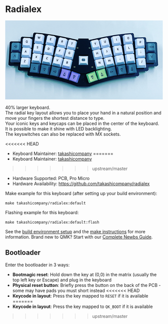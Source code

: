 # Radialex

![Radialex](https://github.com/takashicompany/radialex/blob/master/images/qmk.jpg?raw=true)

40% larger keyboard.  
The radial key layout allows you to place your hand in a natural position and move your fingers the shortest distance to type.  
Your iconic keys and keycaps can be placed in the center of the keyboard.  
It is possible to make it shine with LED backlighting.  
The keyswitches can also be replaced with MX sockets.  

<<<<<<< HEAD
* Keyboard Maintainer: [takashicompany](https://github.com/yourusername)
=======
* Keyboard Maintainer: [takashicompany](https://github.com/takashicompany)
>>>>>>> upstream/master
* Hardware Supported: PCB, Pro Micro
* Hardware Availability: https://github.com/takashicompany/radialex

Make example for this keyboard (after setting up your build environment):

    make takashicompany/radialex:default

Flashing example for this keyboard:

    make takashicompany/radialex:default:flash

See the [build environment setup](https://docs.qmk.fm/#/getting_started_build_tools) and the [make instructions](https://docs.qmk.fm/#/getting_started_make_guide) for more information. Brand new to QMK? Start with our [Complete Newbs Guide](https://docs.qmk.fm/#/newbs).

## Bootloader

Enter the bootloader in 3 ways:

* **Bootmagic reset**: Hold down the key at (0,0) in the matrix (usually the top left key or Escape) and plug in the keyboard
* **Physical reset button**: Briefly press the button on the back of the PCB - some may have pads you must short instead
<<<<<<< HEAD
* **Keycode in layout**: Press the key mapped to `RESET` if it is available
=======
* **Keycode in layout**: Press the key mapped to `QK_BOOT` if it is available
>>>>>>> upstream/master
